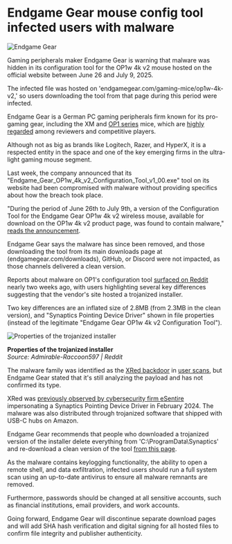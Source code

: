 # Endgame Gear mouse config tool infected users with malware

![Endgame Gear](https://www.bleepstatic.com/content/hl-images/2025/07/28/endgame-gear.jpg)

Gaming peripherals maker Endgame Gear is warning that malware was hidden in its configuration tool for the OP1w 4k v2 mouse hosted on the official website between June 26 and July 9, 2025.

The infected file was hosted on 'endgamegear.com/gaming-mice/op1w-4k-v2,' so users downloading the tool from that page during this period were infected.

Endgame Gear is a German PC gaming peripherals firm known for its pro-gaming gear, including the XM and [OP1 series](https://www.endgamegear.com/en-us/gaming-mice/op1w-4k-v2) mice, which are [highly regarded](https://www.reddit.com/r/MouseReview/comments/1fwjswb/eli5%5Fwhy%5Fhas%5Fthis%5Fsub%5Fan%5Fendgame%5Fgear%5Fobsession/) among reviewers and competitive players.

Although not as big as brands like Logitech, Razer, and HyperX, it is a respected entity in the space and one of the key emerging firms in the ultra-light gaming mouse segment.

Last week, the company announced that its "Endgame\_Gear\_OP1w\_4k\_v2\_Configuration\_Tool\_v1\_00.exe" tool on its website had been compromised with malware without providing specifics about how the breach took place.

"During the period of June 26th to July 9th, a version of the Configuration Tool for the Endgame Gear OP1w 4k v2 wireless mouse, available for download on the OP1w 4k v2 product page, was found to contain malware," [reads the announcement](https://www.endgamegear.com/security-update).

Endgame Gear says the malware has since been removed, and those downloading the tool from its main downloads page at (endgamegear.com/downloads), GitHub, or Discord were not impacted, as those channels delivered a clean version.

Reports about malware on OP1's configuration tool [surfaced on Reddit](https://www.reddit.com/r/EndGameGear/comments/1m29q06/security%5Falert%5Fendgame%5Fgears%5Fop1w%5F4k%5Fv2/) nearly two weeks ago, with users highlighting several key differences suggesting that the vendor's site hosted a trojanized installer.

Two key differences are an inflated size of 2.8MB (from 2.3MB in the clean version), and "Synaptics Pointing Device Driver" shown in file properties (instead of the legitimate "Endgame Gear OP1w 4k v2 Configuration Tool").

![Properties of the trojanized installer](https://www.bleepstatic.com/images/news/u/1220909/2025/July/maware.jpg)

**Properties of the trojanized installer**  
_Source: Admirable-Raccoon597 | Reddit_

The malware family was identified as the [XRed backdoor](https://malpedia.caad.fkie.fraunhofer.de/details/win.xred) in [user scans](https://www.virustotal.com/gui/file/7eb0582843dda8500cae54d240eddb728fd146584735ebe65605efecc5e1b376/detection), but Endgame Gear stated that it's still analyzing the payload and has not confirmed its type.

XRed was [previously observed by cybersecurity firm eSentire](https://www.esentire.com/blog/xred-backdoor-the-hidden-threat-in-trojanized-programs) impersonating a Synaptics Pointing Device Driver in February 2024. The malware was also distributed through trojanized software that shipped with USB-C hubs on Amazon.

Endgame Gear recommends that people who downloaded a trojanized version of the installer delete everything from 'C:\\ProgramData\\Synaptics' and re-download a clean version of the tool [from this page](https://www.endgamegear.com/downloads).

As the malware contains keylogging functionality, the ability to open a remote shell, and data exfiltration, infected users should run a full system scan using an up-to-date antivirus to ensure all malware remnants are removed.

Furthermore, passwords should be changed at all sensitive accounts, such as financial institutions, email providers, and work accounts.

Going forward, Endgame Gear will discontinue separate download pages and will add SHA hash verification and digital signing for all hosted files to confirm file integrity and publisher authenticity.